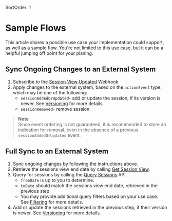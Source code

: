 SortOrder: 1
# Sample Flows

This article shares a possible use case your implementation could support, as well as a sample flow. You're not limited to this use case, but it can be a helpful jumping off point for your planing.

## Sync Ongoing Changes to an External System

1. Subscribe to the [Session View Updated](/docs/./session-view-updated-webhook) Webhook
2. Apply changes to the external system, based on the `actionEvent` type, which may be one of the following:
   - `sessionAddedOrUpdated`- add or update the session, if its version is newer. See [Versioning](/docs/./versioning) for more details.
   - `sessionRemoved`- remove session. 

> **Note**  
> Since event ordering is not guaranteed, it is recommended to store an indication for removal, even in the absence of a previous `sessionAddedOrUpdated` event.

## Full Sync to an External System

1. Sync ongoing changes by following the instructions above.
2. Retrieve the sessions view end date by calling [Get Session View](/docs/./get-session-view).
3. Query for sessions by calling the [Query Sessions](https://dev.wix.com/api/rest/wix-bookings/calendar/sessions/query-sessions) API
   - `fromDate` is up to you to determine.
   - `toDate` should match the sessions view end date, retrieved in the previous step.
   - You may provide additional query filters based on your use case. See [Filtering](https://dev.wix.com/api/rest/wix-bookings/calendar/sessions/filtering) for more details.
4. Add or update the sessions retrieved in the previous step, if their version is newer. See [Versioning](/docs/./versioning) for more details.
